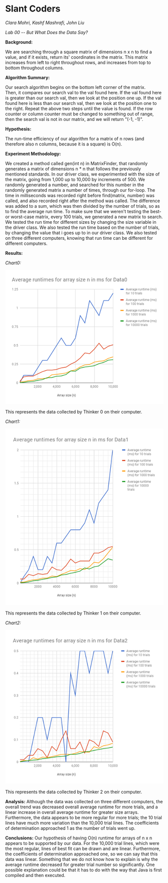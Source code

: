 # Slant Coders
*Clara Mohri, Kashf Mashrafi, John Liu*

*Lab 00 -- But What Does the Data Say?*

**Background:**


We are searching through a square matrix of dimensions n x n to find a value, and if it exists, return its' coordinates in the matrix. This matrix increases from left to right throughout rows, and increases from top to bottom throughout columns. 

**Algorithm Summary:**


Our search algorithm begins on the bottom left corner of the matrix.                                
Then, it compares our search val to the val found here. 
If the val found here is greater than our search val, then we look at the position one up. 
If the val found here is less than our search val, then we look at the position one to the right. 
Repeat the above two steps until the value is found.
If the row counter or column counter must be changed to something out of range, then the search val is not in our matrix, and we will return "(-1, -1)". 

**Hypothesis:**


The run-time efficiency of our algorithm for a matrix of n rows (and therefore also n columns, because it is a square) is O(n).

**Experiment Methodology:**

We created a method called gen(int n) in MatrixFinder, that randomly generates a matrix of dimensions n * n that follows the previously mentioned standards. 
In our driver class, we experimented with the size of the matrix, going from 1,000 up to 10,000 by increments of 500. We randomly generated a number, and searched for this number in the randomly generated matrix a number of times, through our for-loop. The time in milliseconds was recorded right before find(matrix, number) was called, and also recorded right after the method was called. The difference was added to a sum, which was then divided by the number of trials, so as to find the average run time. 
To make sure that we weren't testing the best- or worst-case matrix, every 100 trials, we generated a new matrix to search. 
We tested the run time for different sizes by changing the size variable in the driver class. We also tested the run time based on the number of trials, by changing the value that i goes up to in our driver class.
We also tested on three different computers, knowing that run time can be different for different computers.

**Results:**

*Chart0:* 


![alt text](https://github.com/mdkashf/SlantCoders/blob/master/Chart0.jpg)


This represents the data collected by Thinker 0 on their computer. 

*Chart1:*


![alt text](https://github.com/mdkashf/SlantCoders/blob/master/Chart1.jpg)


This represents the data collected by Thinker 1 on their computer. 


*Chart2:*


![alt text](https://github.com/mdkashf/SlantCoders/blob/master/Chart2.png)


This represents the data collected by Thinker 2 on their computer.



**Analysis:**
Although the data was collected on three different computers, the overall trend was decreased overall average runtime for more trials, and a linear increase in overall average runtime for greater size arrays. 
Furthermore, the data appears to be more regular for more trials; the 10 trial lines have much more variation than the 10,000 trial lines. The coefficients of determination approached 1 as the number of trials went up.


**Conclusions:**
Our hypothesis of having O(n) runtime for arrays of n x n appears to be supported by our data. For the 10,000 trial lines, which were the most regular, lines of best fit can be drawn and are linear. Furthermore, the coefficients of determination approached one, so we can say that this data was linear.
Something that we do not know how to explain is why the average runtime decreased for greater trial number so significantly. One possible explanation could be that it has to do with the way that Java is first compiled and then executed.

